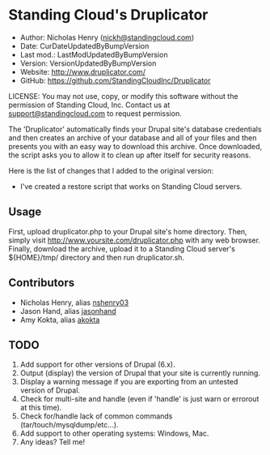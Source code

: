 Standing Cloud's Druplicator
============================

* Author:    Nicholas Henry (<nickh@standingcloud.com>)
* Date:      CurDateUpdatedByBumpVersion
* Last mod.: LastModUpdatedByBumpVersion
* Version:   VersionUpdatedByBumpVersion
* Website:   <http://www.druplicator.com/>
* GitHub:    <https://github.com/StandingCloudInc/Druplicator>

LICENSE: You may not use, copy, or modify this software without the
permission of Standing Cloud, Inc. Contact us at support@standingcloud.com
to request permission.

The 'Druplicator' automatically finds your Drupal site's
database credentials and then creates an archive of your database and all of
your files and then presents you with an easy way to download this archive.
Once downloaded, the script asks you to allow it to clean up after itself
for security reasons.

Here is the list of changes that I added to the original version:

* I've created a restore script that works on Standing Cloud servers.

Usage
-----

First, upload druplicator.php to your Drupal site's home directory.  Then,
simply visit http://www.yoursite.com/druplicator.php with any web browser.
Finally, download the archive, upload it to a Standing Cloud server's
${HOME}/tmp/ directory and then run druplicator.sh.


Contributors
------------

* Nicholas Henry, alias [nshenry03][1]
* Jason Hand, alias [jasonhand][2]
* Amy Kokta, alias [akokta][3]

[1]: https://github.com/nshenry03
[2]: https://github.com/jasonhand
[3]: https://github.com/akokta


TODO
----

1. Add support for other versions of Drupal (6.x).
2. Output (display) the version of Drupal that your site is currently running.
3. Display a warning message if you are exporting from an untested version of Drupal.
4. Check for multi-site and handle (even if 'handle' is just warn or errorout at this time).
5. Check for/handle lack of common commands (tar/touch/mysqldump/etc...).
6. Add support to other operating systems: Windows, Mac.
7. Any ideas? Tell me!
